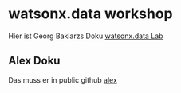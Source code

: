 # watsonx.data workshop

Hier ist Georg Baklarzs Doku [watsonx.data Lab](https://db2-dte-poc.github.io/wxddemo/)

## Alex Doku

Das muss er in public github [alex](https://pages.github.ibm.com/alexander/ibmas-watsonxdata/)